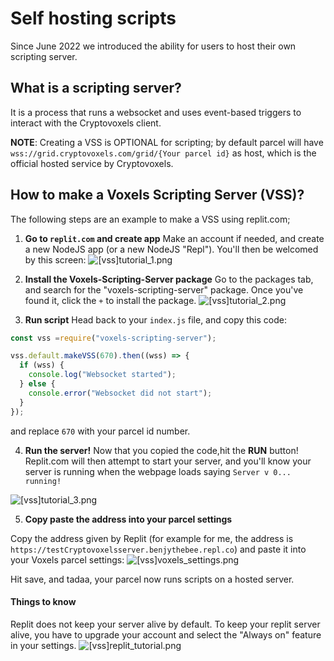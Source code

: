# Self hosting scripts

Since June 2022 we introduced the ability for users to host their own scripting server.

## What is a scripting server?

It is a process that runs a websocket and uses event-based triggers to interact with the Cryptovoxels client.

**NOTE**: Creating a VSS is OPTIONAL for scripting; by default parcel will have `wss://grid.cryptovoxels.com/grid/{Your parcel id}` as host, which is the official hosted service by Cryptovoxels.

## How to make a Voxels Scripting Server (VSS)?
The following steps are an example to make a VSS using replit.com;

1. **Go to `replit.com` and create app**
Make an account if needed, and create a new NodeJS app (or a new NodeJS "Repl").
You'll then be welcomed by this screen:
![[vss]tutorial_1.png](/tutorials/[vss]tutorial_1.png)

2. **Install the Voxels-Scripting-Server package**
Go to the packages tab, and search for the "voxels-scripting-server" package.
Once you've found it, click the `+` to install the package.
![[vss]tutorial_2.png](/tutorials/[vss]tutorial_2.png)

3. **Run script**
Head back to your `index.js` file, and copy this code:
```js
const vss =require("voxels-scripting-server");

vss.default.makeVSS(670).then((wss) => {
  if (wss) {
    console.log("Websocket started");
  } else {
    console.error("Websocket did not start");
  }
});
```
and replace `670` with your parcel id number.

4. **Run the server!**
Now that you copied the code,hit the **RUN** button!
Replit.com will then attempt to start your server, and you'll know your server is running when the webpage loads saying `Server v 0... running!`

![[vss]tutorial_3.png](/tutorials/[vss]tutorial_3.png)

5. **Copy paste the address into your parcel settings**

Copy the address given by Replit (for example for me, the address is `https://testCryptovoxelsserver.benjythebee.repl.co`) and paste it into your Voxels parcel settings:
![[vss]voxels_settings.png](/tutorials/[vss]voxels_settings.png)

Hit save, and tadaa, your parcel now runs scripts on a hosted server.

#### Things to know
Replit does not keep your server alive by default. To keep your replit server alive, you have to upgrade your account and select the "Always on" feature in your settings.
![[vss]replit_tutorial.png](/tutorials/[vss]replit_tutorial.png)